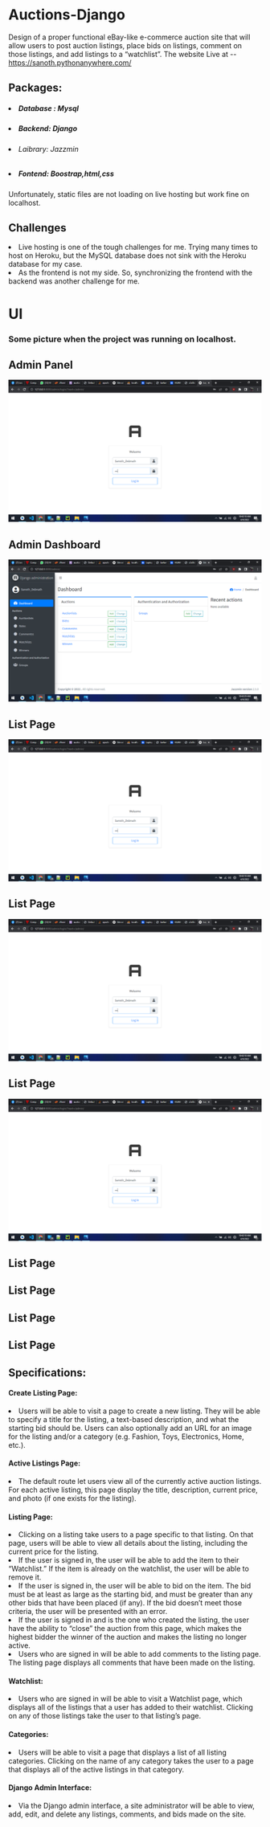 # Auctions-Django
 Design of a proper functional eBay-like e-commerce auction site that will allow users to post auction listings, place bids on listings, comment on those listings, and add listings to a “watchlist”.
 The website Live at --https://sanoth.pythonanywhere.com/
 
 <h2>Packages:</h2>
 <h5><li>Database : Mysql</li></h5>
 <h5><li>Backend: Django</li></h5>
 <h6><li>Laibrary: Jazzmin</li></h6>
 <h5><li>Fontend: Boostrap,html,css</li></h5>
 <p>Unfortunately, static files are not loading on live hosting but work fine on localhost.</p>
 
 
 <h2>Challenges</h2>
 <li>Live hosting is one of the tough challenges for me. Trying many times to host on Heroku, but the MySQL database does not sink with the Heroku database for my case.</li>
 <li>As the frontend is not my side. So, synchronizing the frontend with the backend was another challenge for me.</li>



<h1>UI</h1>
<h3>Some picture when the project was running on localhost.</h3>
<h2>Admin Panel</h2>
<img src="/dem_img/admin_panel.png">
<h2>Admin Dashboard</h2>
<img src = "/dem_img/admin_desh.PNG">
<h2>List Page</h2>
<img src="/dem_img/admin_panel.png">
<h2>List Page</h2>
<img src="/dem_img/admin_panel.png">
<h2>List Page</h2>
<img src="/dem_img/admin_panel.png">
<h2>List Page</h2>
<h2>List Page</h2>
<h2>List Page</h2>
<h2>List Page</h2>
  
<h2>Specifications:</h2>
 
<h4>Create Listing Page:</h4>
<li>
 Users will be able to visit a page to create a new listing. They will be able to specify a title for the listing, a text-based description, and what the starting bid should be. Users can also optionally add an URL for an image for the listing and/or a category (e.g. Fashion, Toys, Electronics, Home, etc.).
</li>

<h4>Active Listings Page:</h4>
<li>
 The default route let users view all of the currently active auction listings. For each active listing, this page display the title, description, current price, and photo (if one exists for the listing).
</li>

<h4>Listing Page: </h4>
<li>
 Clicking on a listing take users to a page specific to that listing. On that page, users will be able to view all details about the listing, including the current price for the listing.
  <li>If the user is signed in, the user will be able to add the item to their “Watchlist.” If the item is already on the watchlist, the user will be able to remove it.</li>
  <li>If the user is signed in, the user will be able to bid on the item. The bid must be at least as large as the starting bid, and must be greater than any other bids that have been placed (if any). If the bid doesn’t meet those criteria, the user will be presented with an error.</li>
  <li>If the user is signed in and is the one who created the listing, the user have the ability to “close” the auction from this page, which makes the highest bidder the winner of the auction and makes the listing no longer active.</li>
  <li>Users who are signed in will be able to add comments to the listing page. The listing page displays all comments that have been made on the listing.</li>
</li>

<h4>Watchlist:</h4>
<li>
 Users who are signed in will be able to visit a Watchlist page, which displays all of the listings that a user has added to their watchlist. Clicking on any of those listings take the user to that listing’s page.
</li>

<h4>Categories:</h4>
<li>
 Users will be able to visit a page that displays a list of all listing categories. Clicking on the name of any category takes the user to a page that displays all of the active listings in that category.
</li>

<h4>Django Admin Interface:</h4>
<li>
Via the Django admin interface, a site administrator will be able to view, add, edit, and delete any listings, comments, and bids made on the site.
</li>

